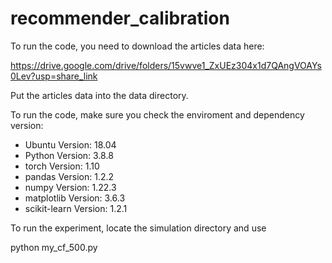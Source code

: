 # recommender_calibration
To run the code, you need to download the articles data here:

https://drive.google.com/drive/folders/15vwve1_ZxUEz304x1d7QAngVOAYs0Lev?usp=share_link

Put the articles data into the data directory.

To run the code, make sure you check the enviroment and dependency version:

* Ubuntu Version: 18.04
* Python Version: 3.8.8
* torch Version: 1.10
* pandas Version: 1.2.2
* numpy Version: 1.22.3
* matplotlib Version: 3.6.3
* scikit-learn Version: 1.2.1

To run the experiment, locate the simulation directory and use

python my_cf_500.py

